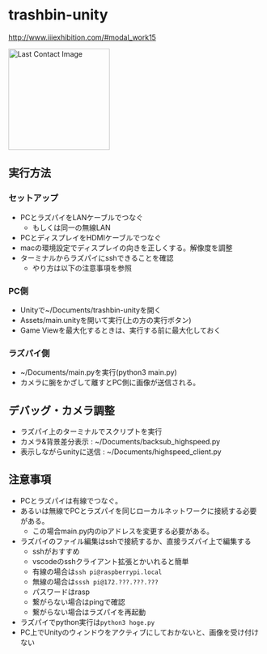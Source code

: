 # trashbin-unity
http://www.iiiexhibition.com/#modal_work15

<img src="http://www.iiiexhibition.com/images/works/work15/thumbnail.png"
 alt="Last Contact Image" title="Last Contact" width="200" height="200" />

## 実行方法
### セットアップ
* PCとラズパイをLANケーブルでつなぐ
  * もしくは同一の無線LAN
* PCとディスプレイをHDMIケーブルでつなぐ
*  macの環境設定でディスプレイの向きを正しくする。解像度を調整
*  ターミナルからラズパイにsshできることを確認
   *  やり方は以下の注意事項を参照
### PC側
* Unityで~/Documents/trashbin-unityを開く
* Assets/main.unityを開いて実行(上の方の実行ボタン)
* Game Viewを最大化するときは、実行する前に最大化しておく

### ラズパイ側
* ~/Documents/main.pyを実行(python3 main.py)
* カメラに腕をかざして離すとPC側に画像が送信される。

## デバッグ・カメラ調整
* ラズパイ上のターミナルでスクリプトを実行
* カメラ&背景差分表示 : ~/Documents/backsub_highspeed.py
* 表示しながらunityに送信 : ~/Documents/highspeed_client.py

## 注意事項
* PCとラズパイは有線でつなぐ。
* あるいは無線でPCとラズパイを同じローカルネットワークに接続する必要がある。
  * この場合main.py内のipアドレスを変更する必要がある。
* ラズパイのファイル編集はsshで接続するか、直接ラズパイ上で編集する
  * sshがおすすめ
  * vscodeのsshクライアント拡張とかいれると簡単
  * 有線の場合は```ssh pi@raspberrypi.local```
  * 無線の場合は```sssh pi@172.???.???.???```
  * パスワードはrasp
  * 繋がらない場合はpingで確認
  * 繋がらない場合はラズパイを再起動
* ラズパイでpython実行は```python3 hoge.py```
* PC上でUnityのウィンドウをアクティブにしておかないと、画像を受け付けない
